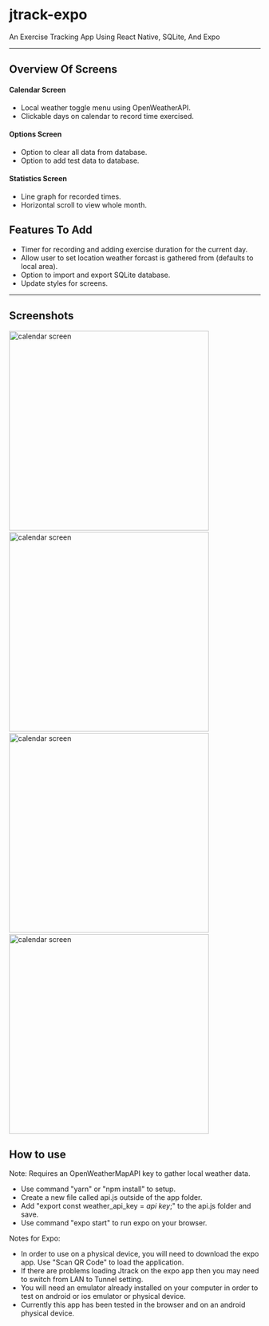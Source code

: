 # jtrack-expo
An Exercise Tracking App Using React Native, SQLite, And Expo

--- 

## Overview Of Screens

#### Calendar Screen
- Local weather toggle menu using OpenWeatherAPI.
- Clickable days on calendar to record time exercised.

#### Options Screen
- Option to clear all data from database.
- Option to add test data to database.

#### Statistics Screen
- Line graph for recorded times.
- Horizontal scroll to view whole month.

## Features To Add
- Timer for recording and adding exercise duration for the current day.
- Allow user to set location weather forcast is gathered from (defaults to local area).
- Option to import and export SQLite database.
- Update styles for screens.

---

## Screenshots

<p float="left">
  <img src="https://github.com/kinern/jtrack-expo/blob/master/images/calendar_screen.png?raw=true"  height="400" alt="calendar screen"/>
  &nbsp;&nbsp;&nbsp;&nbsp;&nbsp;&nbsp;
  <img src="https://github.com/kinern/jtrack-expo/blob/master/images/calendar_screen_toggle.png?raw=true" height="400" alt="calendar screen"/>
  &nbsp;&nbsp;&nbsp;&nbsp;&nbsp;&nbsp;
  <img src="https://github.com/kinern/jtrack-expo/blob/master/images/options_screen.png?raw=true" height="400" alt="calendar screen"/>
  &nbsp;&nbsp;&nbsp;&nbsp;&nbsp;&nbsp;
  <img src="https://github.com/kinern/jtrack-expo/blob/master/images/stats_screen.png?raw=true" height="400" alt="calendar screen"/>
</p>

## How to use

Note: Requires an OpenWeatherMapAPI key to gather local weather data.
- Use command "yarn" or "npm install" to setup.
- Create a new file called api.js outside of the app folder.
- Add "export const weather_api_key = *api key*;" to the api.js folder and save.
- Use command "expo start" to run expo on your browser.

Notes for Expo:
- In order to use on a physical device, you will need to download the expo app. Use "Scan QR Code" to load the application. 
- If there are problems loading Jtrack on the expo app then you may need to switch from LAN to Tunnel setting.
- You will need an emulator already installed on your computer in order to test on android or ios emulator or physical device.
- Currently this app has been tested in the browser and on an android physical device.


